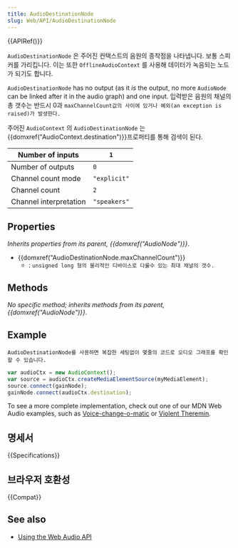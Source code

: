 ```yaml
---
title: AudioDestinationNode
slug: Web/API/AudioDestinationNode
---
```


{{APIRef()}}

`AudioDestinationNode` 은 주어진 컨택스트의 음원의 종착점을 나타냅니다. 보통 스피커를 가리킵니다. 이는 또한 `OfflineAudioContext` 를 사용해 데이터가 녹음되는 노드가 되기도 합니다.

`AudioDestinationNode` has no output (as it _is_ the output, no more `AudioNode` can be linked after it in the audio graph) and one input. 입력받은 음원의 채널의 총 갯수는 반드시 0과 `maxChannelCount값의 사이에 있거나 예외(an exception is raised)가 발생한다.`

주어진 `AudioContext` 의 `AudioDestinationNode` 는 {{domxref("AudioContext.destination")}}프로퍼티를 통해 검색이 된다.

| Number of inputs       | `1`          |
| ---------------------- | ------------ |
| Number of outputs      | `0`          |
| Channel count mode     | `"explicit"` |
| Channel count          | `2`          |
| Channel interpretation | `"speakers"` |

## Properties

_Inherits properties from its parent,_ _{{domxref("AudioNode")}}_.

- {{domxref("AudioDestinationNode.maxChannelCount")}}
  - : `unsigned long 형의 물리적인 디바이스로 다룰수 있는 최대 채널의 갯수.`

## Methods

_No specific method; inherits methods from its parent,_ _{{domxref("AudioNode")}}_.

## Example

`AudioDestinationNode를 사용하면 복잡한 세팅없이 몇줄의 코드로 오디오 그래프를 확인할 수 있습니다.`

```js
var audioCtx = new AudioContext();
var source = audioCtx.createMediaElementSource(myMediaElement);
source.connect(gainNode);
gainNode.connect(audioCtx.destination);
```

To see a more complete implementation, check out one of our MDN Web Audio examples, such as [Voice-change-o-matic](http://mdn.github.io/voice-change-o-matic/) or [Violent Theremin](http://mdn.github.io/violent-theremin/).

## 명세서

{{Specifications}}

## 브라우저 호환성

{{Compat}}

## See also

- [Using the Web Audio API](/ko/docs/Web/API/Web_Audio_API/Using_Web_Audio_API)
